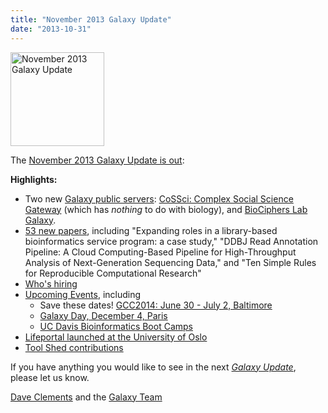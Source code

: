 ```yaml
---
title: "November 2013 Galaxy Update"
date: "2013-10-31"
---
```

<div class='right'><a href='/galaxy-updates/2013-11/'><img src="/images/logos/GalaxyUpdate200.png" alt="November 2013 Galaxy Update" width=150 /></a></div>

The [November 2013 Galaxy Update is out](/galaxy-updates/2013-11/):

**Highlights:**

* Two new [Galaxy public servers](/galaxy-updates/2013-11/#new-public-servers): [CoSSci: Complex Social Science Gateway](/galaxy-updates/2013-11/#cossci-complex-social-science-gateway) (which has *nothing* to do with biology), and [BioCiphers Lab Galaxy](/galaxy-updates/2013-11/#biociphers-lab-galaxy).
* [53 new papers](/galaxy-updates/2013-11/#new-papers), including "Expanding roles in a library-based bioinformatics service program: a case study," "DDBJ Read Annotation Pipeline: A Cloud Computing-Based Pipeline for High-Throughput Analysis of Next-Generation Sequencing Data," and "Ten Simple Rules for Reproducible Computational Research"
* [Who's hiring](/galaxy-updates/2013-11/#whos-hiring)
* [Upcoming Events](/galaxy-updates/2013-11/#other-events), including
    * Save these dates! [GCC2014: June 30 - July 2, Baltimore](/galaxy-updates/2013-11/#gcc2014-june-30---july-2-baltimore)
    * [Galaxy Day, December 4, Paris](/galaxy-updates/2013-11/#galaxy-day-december-4-paris)
    * [UC Davis Bioinformatics Boot Camps](/galaxy-updates/2013-11/#uc-davis-bioinformatics-boot-camps)
* [Lifeportal launched at the University of Oslo](/galaxy-updates/2013-11/#lifeportal-at-the-university-of-oslo)
* [Tool Shed contributions](/galaxy-updates/2013-11/#toolshed-contributions)

If you have anything you would like to see in the next *[Galaxy Update](/galaxy-updates/)*, please let us know.

[Dave Clements](/people/dave-clements/) and the [Galaxy Team](/galaxy-team/)
